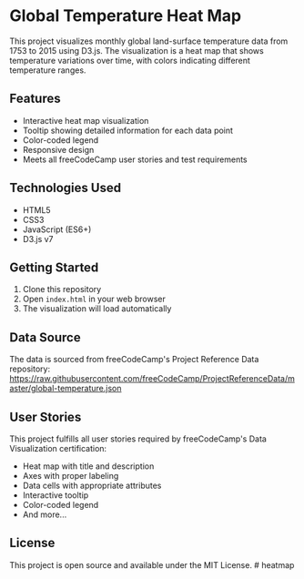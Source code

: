 # Global Temperature Heat Map

This project visualizes monthly global land-surface temperature data from 1753 to 2015 using D3.js. The visualization is a heat map that shows temperature variations over time, with colors indicating different temperature ranges.

## Features

- Interactive heat map visualization
- Tooltip showing detailed information for each data point
- Color-coded legend
- Responsive design
- Meets all freeCodeCamp user stories and test requirements

## Technologies Used

- HTML5
- CSS3
- JavaScript (ES6+)
- D3.js v7

## Getting Started

1. Clone this repository
2. Open `index.html` in your web browser
3. The visualization will load automatically

## Data Source

The data is sourced from freeCodeCamp's Project Reference Data repository:
https://raw.githubusercontent.com/freeCodeCamp/ProjectReferenceData/master/global-temperature.json

## User Stories

This project fulfills all user stories required by freeCodeCamp's Data Visualization certification:

- Heat map with title and description
- Axes with proper labeling
- Data cells with appropriate attributes
- Interactive tooltip
- Color-coded legend
- And more...

## License

This project is open source and available under the MIT License. #   h e a t m a p  
 
